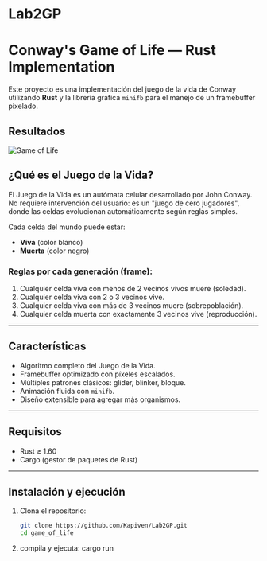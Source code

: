 # Lab2GP

# Conway's Game of Life — Rust Implementation

Este proyecto es una implementación del juego de la vida de Conway utilizando **Rust** y la librería gráfica `minifb` para el manejo de un framebuffer pixelado.

## Resultados

![Game of Life](juego.gif)

## ¿Qué es el Juego de la Vida?

El Juego de la Vida es un autómata celular desarrollado por John Conway. No requiere intervención del usuario: es un "juego de cero jugadores", donde las celdas evolucionan automáticamente según reglas simples.

Cada celda del mundo puede estar:
- **Viva** (color blanco)
- **Muerta** (color negro)

### Reglas por cada generación (frame):
1. Cualquier celda viva con menos de 2 vecinos vivos muere (soledad).
2. Cualquier celda viva con 2 o 3 vecinos vive.
3. Cualquier celda viva con más de 3 vecinos muere (sobrepoblación).
4. Cualquier celda muerta con exactamente 3 vecinos vive (reproducción).

---

## Características

- Algoritmo completo del Juego de la Vida.
- Framebuffer optimizado con píxeles escalados.
- Múltiples patrones clásicos: glider, blinker, bloque.
- Animación fluida con `minifb`.
- Diseño extensible para agregar más organismos.

---

## Requisitos

- Rust ≥ 1.60
- Cargo (gestor de paquetes de Rust)

---

## Instalación y ejecución

1. Clona el repositorio:

   ```bash
   git clone https://github.com/Kapiven/Lab2GP.git
   cd game_of_life
   ```

2. compila y ejecuta:
    cargo run

